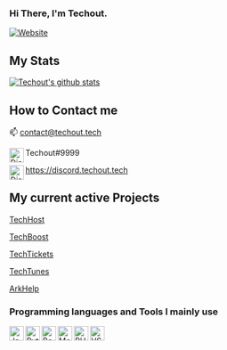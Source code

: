 ### Hi There, I'm Techout.
[![Website](https://img.shields.io/website?label=techout.tech&style=for-the-badge&url=https://techout.tech)](https://techout.tech)

## My Stats
[![Techout's github stats](https://github-readme-stats.vercel.app/api?username=Techout592&count_private=true&include_all_commits=true&theme=radical)](https://github.com/Techout592)

## How to Contact me
📫         contact@techout.tech

<img align="left" alt="Discord" width="26px" src="https://discord.com/assets/f8389ca1a741a115313bede9ac02e2c0.svg"/> Techout#9999 

<img align="left" alt="Discord" width="26px" src="https://discord.com/assets/f8389ca1a741a115313bede9ac02e2c0.svg"/> https://discord.techout.tech

## My current active Projects
[TechHost](https://techhost.live)

[TechBoost](https://techboost.live)

[TechTickets](https://techtickets.xyz)

[TechTunes](https://techout.is-a.dev/od8bYRvR)

[ArkHelp](https://techout.is-a.dev/od8bYRvR)

### Programming languages and Tools I mainly use
<img align="left" alt="JavaScript" width="26px" src="https://techout.is-a.dev/8tRQpEkH" />
<img align="left" alt="Python" width="26px" src="https://techout.is-a.dev/OKn4dpJH" />
<img align="left" alt="Bash" width="26px" src="https://techout.is-a.dev/GaCLRpLv" />
<img align="left" alt="MongoDB" width="26px" src="https://techout.is-a.dev/kPEdtn9F" />
<img align="left" alt="PHP" width="26px" src="https://techout.is-a.dev/3XM6eot6" />
<img align="left" alt="VSCode" width="26px" src="https://techout.is-a.dev/GhEjnBZa" />
